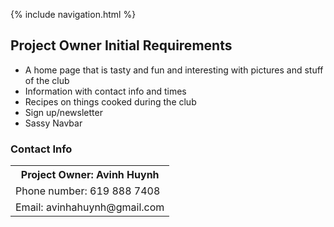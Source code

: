 {% include navigation.html %}
## Project Owner Initial Requirements

- A home page that is tasty and fun and interesting with pictures and stuff of the club
- Information with contact info and times
- Recipes on things cooked during the club
- Sign up/newsletter
- Sassy Navbar

### Contact Info

<table>
  <tr>
  <th>Project Owner: Avinh Huynh</th>
  </tr>
  <td>Phone number: 619 888 7408</td>
  </tr>
  </tr>
  <td>Email: avinhahuynh@gmail.com</td>
  </tr>
  </table>
